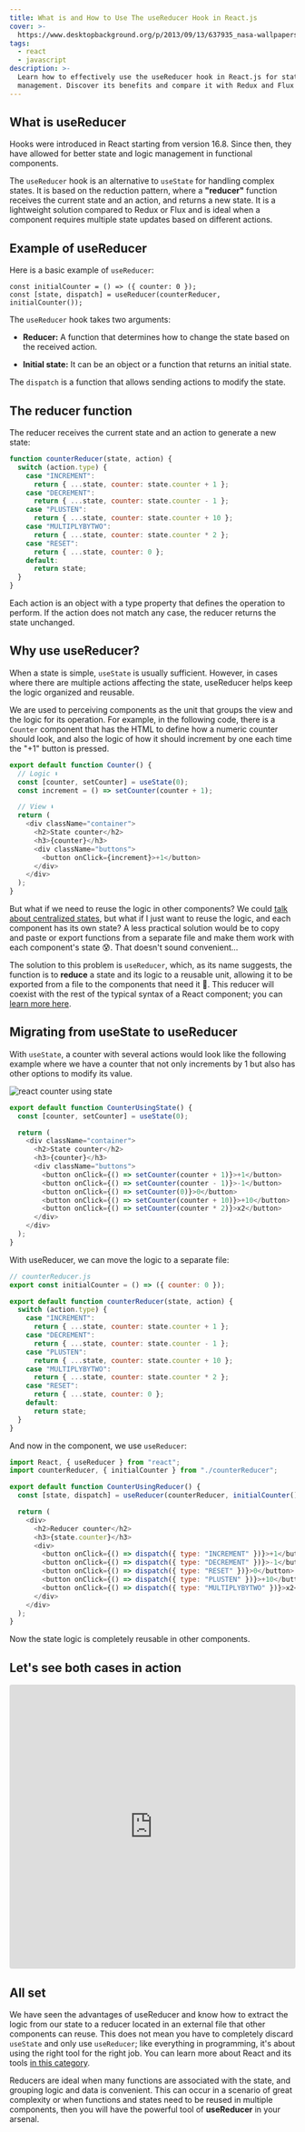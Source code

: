 ```yaml
---
title: What is and How to Use The useReducer Hook in React.js
cover: >-
  https://www.desktopbackground.org/p/2013/09/13/637935_nasa-wallpapers_1600x1200_h.jpg
tags:
  - react
  - javascript
description: >-
  Learn how to effectively use the useReducer hook in React.js for state
  management. Discover its benefits and compare it with Redux and Flux!
---
```

## What is useReducer
Hooks were introduced in React starting from version 16.8. Since then, they have allowed for better state and logic management in functional components.

The `useReducer` hook is an alternative to `useState` for handling complex states. It is based on the reduction pattern, where a **"reducer"** function receives the current state and an action, and returns a new state. It is a lightweight solution compared to Redux or Flux and is ideal when a component requires multiple state updates based on different actions.

## Example of useReducer

Here is a basic example of `useReducer`:

```react
const initialCounter = () => ({ counter: 0 });
const [state, dispatch] = useReducer(counterReducer, initialCounter());
```

The `useReducer` hook takes two arguments:

- **Reducer:** A function that determines how to change the state based on the received action.

- **Initial state:** It can be an object or a function that returns an initial state.

The `dispatch` is a function that allows sending actions to modify the state.

## The reducer function

The reducer receives the current state and an action to generate a new state:

```javascript
function counterReducer(state, action) {
  switch (action.type) {
    case "INCREMENT":
      return { ...state, counter: state.counter + 1 };
    case "DECREMENT":
      return { ...state, counter: state.counter - 1 };
    case "PLUSTEN":
      return { ...state, counter: state.counter + 10 };
    case "MULTIPLYBYTWO":
      return { ...state, counter: state.counter * 2 };
    case "RESET":
      return { ...state, counter: 0 };
    default:
      return state;
  }
}
```

Each action is an object with a type property that defines the operation to perform. If the action does not match any case, the reducer returns the state unchanged.

## Why use useReducer?

When a state is simple, `useState` is usually sufficient. However, in cases where there are multiple actions affecting the state, useReducer helps keep the logic organized and reusable.

We are used to perceiving components as the unit that groups the view and the logic for its operation. For example, in the following code, there is a `Counter` component that has the HTML to define how a numeric counter should look, and also the logic of how it should increment by one each time the "+1" button is pressed.

```javascript
export default function Counter() {
  // Logic ⬇️
  const [counter, setCounter] = useState(0);
  const increment = () => setCounter(counter + 1);

  // View ⬇️
  return (
    <div className="container">
      <h2>State counter</h2>
      <h3>{counter}</h3>
      <div className="buttons">
        <button onClick={increment}>+1</button>
      </div>
    </div>
  );
}
```

But what if we need to reuse the logic in other components? We could [talk about centralized states](https://4geeks.com/en/lesson/context-api), but what if I just want to reuse the logic, and each component has its own state? A less practical solution would be to copy and paste or export functions from a separate file and make them work with each component's state 😰. That doesn't sound convenient...

The solution to this problem is `useReducer`, which, as its name suggests, the function is to **reduce** a state and its logic to a reusable unit, allowing it to be exported from a file to the components that need it 💪. This reducer will coexist with the rest of the typical syntax of a React component; you can [learn more here](https://4geeks.com/en/lesson/making-react-components).

## Migrating from useState to useReducer

With `useState`, a counter with several actions would look like the following example where we have a counter that not only increments by 1 but also has other options to modify its value.

![react counter using state](https://breathecode.herokuapp.com/v1/media/file/state-counter-png?width=200)

```javascript
export default function CounterUsingState() {
  const [counter, setCounter] = useState(0);

  return (
    <div className="container">
      <h2>State counter</h2>
      <h3>{counter}</h3>
      <div className="buttons">
        <button onClick={() => setCounter(counter + 1)}>+1</button>
        <button onClick={() => setCounter(counter - 1)}>-1</button>
        <button onClick={() => setCounter(0)}>0</button>
        <button onClick={() => setCounter(counter + 10)}>+10</button>
        <button onClick={() => setCounter(counter * 2)}>x2</button>
      </div>
    </div>
  );
}
```

With useReducer, we can move the logic to a separate file:

```javascript
// counterReducer.js
export const initialCounter = () => ({ counter: 0 });

export default function counterReducer(state, action) {
  switch (action.type) {
    case "INCREMENT":
      return { ...state, counter: state.counter + 1 };
    case "DECREMENT":
      return { ...state, counter: state.counter - 1 };
    case "PLUSTEN":
      return { ...state, counter: state.counter + 10 };
    case "MULTIPLYBYTWO":
      return { ...state, counter: state.counter * 2 };
    case "RESET":
      return { ...state, counter: 0 };
    default:
      return state;
  }
}
```

And now in the component, we use `useReducer`:

```javascript
import React, { useReducer } from "react";
import counterReducer, { initialCounter } from "./counterReducer";

export default function CounterUsingReducer() {
  const [state, dispatch] = useReducer(counterReducer, initialCounter());

  return (
    <div>
      <h2>Reducer counter</h2>
      <h3>{state.counter}</h3>
      <div>
        <button onClick={() => dispatch({ type: "INCREMENT" })}>+1</button>
        <button onClick={() => dispatch({ type: "DECREMENT" })}>-1</button>
        <button onClick={() => dispatch({ type: "RESET" })}>0</button>
        <button onClick={() => dispatch({ type: "PLUSTEN" })}>+10</button>
        <button onClick={() => dispatch({ type: "MULTIPLYBYTWO" })}>x2</button>
      </div>
    </div>
  );
}
```

Now the state logic is completely reusable in other components.

## Let's see both cases in action

<iframe src="https://codesandbox.io/embed/t34ldl?view=Editor+%2B+Preview&module=%2Fsrc%2Freducercounter.js&hidenavigation=1"
     style="width:100%; height: 500px; border:0; border-radius: 4px; overflow:hidden;"
     title="useReducer Demo"
     sandbox="allow-forms allow-modals allow-popups allow-presentation allow-same-origin allow-scripts"
   ></iframe>

## All set

We have seen the advantages of useReducer and know how to extract the logic from our state to a reducer located in an external file that other components can reuse. This does not mean you have to completely discard `useState` and only use `useReducer`; like everything in programming, it's about using the right tool for the right job. You can learn more about React and its tools [in this category](https://4geeks.com/en/technology/reactjs).

Reducers are ideal when many functions are associated with the state, and grouping logic and data is convenient. This can occur in a scenario of great complexity or when functions and states need to be reused in multiple components, then you will have the powerful tool of **useReducer** in your arsenal.
